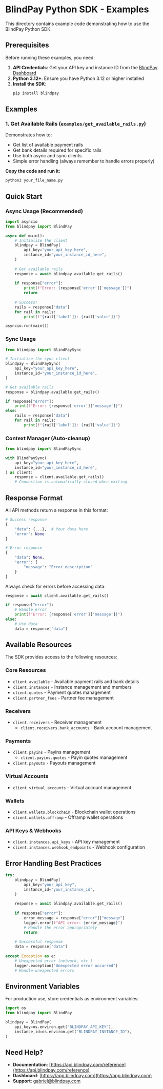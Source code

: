 # BlindPay Python SDK - Examples

This directory contains example code demonstrating how to use the BlindPay Python SDK.

## Prerequisites

Before running these examples, you need:

1. **API Credentials**: Get your API key and instance ID from the [BlindPay Dashboard](https://app.blindpay.com)
2. **Python 3.12+**: Ensure you have Python 3.12 or higher installed
3. **Install the SDK**: 
   ```bash
   pip install blindpay
   ```

## Examples

### 1. Get Available Rails (`examples/get_available_rails.py`)

Demonstrates how to:
- Get list of available payment rails
- Get bank details required for specific rails
- Use both async and sync clients
- Simple error handling (always remember to handle errors properly)

**Copy the code and run it:**
```bash
python3 your_file_name.py
```

## Quick Start

### Async Usage (Recommended)

```python
import asyncio
from blindpay import BlindPay

async def main():
    # Initialize the client
    blindpay = BlindPay(
        api_key="your_api_key_here",
        instance_id="your_instance_id_here",
    )
    
    # Get available rails
    response = await blindpay.available.get_rails()
    
    if response["error"]:
        print(f"Error: {response['error']['message']}")
        return
    
    # Success!
    rails = response["data"]
    for rail in rails:
        print(f"{rail['label']}: {rail['value']}")

asyncio.run(main())
```

### Sync Usage

```python
from blindpay import BlindPaySync

# Initialize the sync client
blindpay = BlindPaySync(
    api_key="your_api_key_here",
    instance_id="your_instance_id_here",
)

# Get available rails
response = blindpay.available.get_rails()

if response["error"]:
    print(f"Error: {response['error']['message']}")
else:
    rails = response["data"]
    for rail in rails:
        print(f"{rail['label']}: {rail['value']}")
```

### Context Manager (Auto-cleanup)

```python
from blindpay import BlindPaySync

with BlindPaySync(
    api_key="your_api_key_here",
    instance_id="your_instance_id_here",
) as client:
    response = client.available.get_rails()
    # Connection is automatically closed when exiting
```

## Response Format

All API methods return a response in this format:

```python
# Success response
{
    "data": {...},  # Your data here
    "error": None
}

# Error response
{
    "data": None,
    "error": {
        "message": "Error description"
    }
}
```

Always check for errors before accessing data:

```python
response = await client.available.get_rails()

if response["error"]:
    # Handle error
    print(f"Error: {response['error']['message']}")
else:
    # Use data
    data = response["data"]
```

## Available Resources

The SDK provides access to the following resources:

### Core Resources
- `client.available` - Available payment rails and bank details
- `client.instances` - Instance management and members
- `client.quotes` - Payment quotes management
- `client.partner_fees` - Partner fee management

### Receivers
- `client.receivers` - Receiver management
  - `client.receivers.bank_accounts` - Bank account management

### Payments
- `client.payins` - Payins management
  - `client.payins.quotes` - Payin quotes management
- `client.payouts` - Payouts management

### Virtual Accounts
- `client.virtual_accounts` - Virtual account management

### Wallets
- `client.wallets.blockchain` - Blockchain wallet operations
- `client.wallets.offramp` - Offramp wallet operations

### API Keys & Webhooks
- `client.instances.api_keys` - API key management
- `client.instances.webhook_endpoints` - Webhook configuration


## Error Handling Best Practices

```python
try:
    blindpay = BlindPay(
        api_key="your_api_key",
        instance_id="your_instance_id",
    )
    
    response = await blindpay.available.get_rails()
    
    if response["error"]:
        error_message = response["error"]["message"]
        logger.error(f"API error: {error_message}")
        # Handle the error appropriately
        return
    
    # Successful response
    data = response["data"]
    
except Exception as e:
    # Unexpected error (network, etc.)
    logger.exception("Unexpected error occurred")
    # Handle unexpected errors
```

## Environment Variables

For production use, store credentials as environment variables:

```python
import os
from blindpay import BlindPay

blindpay = BlindPay(
    api_key=os.environ.get("BLINDPAY_API_KEY"),
    instance_id=os.environ.get("BLINDPAY_INSTANCE_ID"),
)
```

## Need Help?

- **Documentation**: [https://api.blindpay.com/reference](https://api.blindpay.com/reference)
- **Dashboard**: [https://app.blindpay.com](https://app.blindpay.com)
- **Support**: [gabriel@blindpay.com](mailto:gabriel@blindpay.com)

